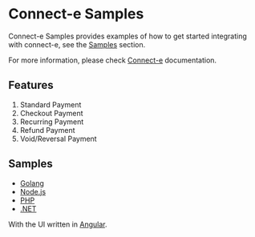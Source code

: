 # Connect-e Samples

Connect-e Samples provides examples of how to get started integrating with connect-e, see the [Samples](#samples) section.

For more information, please check [Connect-e](https://docs.connect.paymentsense.cloud/ConnectE/GettingStarted) documentation.

## Features

1. Standard Payment
2. Checkout Payment
3. Recurring Payment
4. Refund Payment
5. Void/Reversal Payment

## Samples

* [Golang](./go)
* [Node.js](./nodejs)
* [PHP](./php)
* [.NET](./dotnet)

With the UI written in [Angular](https://angular.io/).
